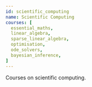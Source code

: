 ```yaml
---
id: scientific_computing 
name: Scientific Computing
courses: [
  essential_maths,
  linear_algebra,
  sparse_linear_algebra,
  optimisation,
  ode_solvers,
  bayesian_inference,
]
---
```


Courses on scientific computing.
